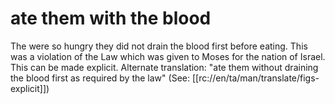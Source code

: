 # ate them with the blood

The were so hungry they did not drain the blood first before eating. This was a violation of the Law which was given to Moses for the nation of Israel. This can be made explicit. Alternate translation: "ate them without draining the blood first as required by the law" (See: [[rc://en/ta/man/translate/figs-explicit]])

